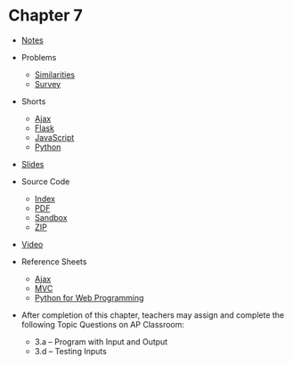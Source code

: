 # Chapter 7

* [Notes](notes)
* Problems
  * [Similarities](https://docs.cs50.net/2019/ap/problems/similarities/similarities.html)
  * [Survey](https://docs.cs50.net/2019/ap/problems/survey/survey.html)
* Shorts
  * [Ajax](https://www.youtube.com/watch?v=dQcBs4S-wEQw)
  * [Flask](https://www.youtube.com/watch?v=X0dwkDh8kwA)
  * [JavaScript](https://www.youtube.com/watch?v=Z93IaNfavZw)
  * [Python](https://www.youtube.com/watch?v=mgBpcQRDtl0)
* [Slides](https://cdn.cs50.net/2018/fall/lectures/7/lecture7.pdf)
* Source Code
  * [Index](https://cdn.cs50.net/2018/fall/lectures/7/src7/)
  * [PDF](https://cdn.cs50.net/2018/fall/lectures/7/src7.pdf)
  * [Sandbox](https://sandbox.cs50.io/e5e09c03-1783-49c2-84a5-6a17332d1f47)
  * [ZIP](https://cdn.cs50.net/2018/fall/lectures/7/src7.zip)
* [Video](https://video.cs50.net/2018/fall/lectures/7)
* Reference Sheets
  * [Ajax](https://ap.cs50.school/assets/pdfs/ajax.pdf)
  * [MVC](https://ap.cs50.school/assets/pdfs/mvc.pdf)
  * [Python for Web Programming](https://ap.cs50.school/assets/pdfs/python_for_web_programming.pdf)

* After completion of this chapter, teachers may assign and complete the following Topic Questions on AP Classroom:
  * 3.a – Program with Input and Output
  * 3.d – Testing Inputs
